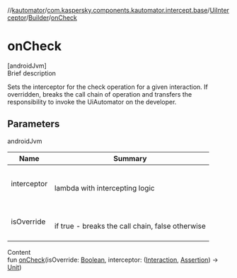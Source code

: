 //[kautomator](../../../index.md)/[com.kaspersky.components.kautomator.intercept.base](../../index.md)/[UiInterceptor](../index.md)/[Builder](index.md)/[onCheck](on-check.md)



# onCheck  
[androidJvm]  
Brief description  


Sets the interceptor for the check operation for a given interaction. If overridden, breaks the call chain of operation and transfers the responsibility to invoke the UiAutomator on the developer.



## Parameters  
  
androidJvm  
  
|  Name|  Summary| 
|---|---|
| interceptor| <br><br>lambda with intercepting logic<br><br>
| isOverride| <br><br>if true - breaks the call chain, false otherwise<br><br>
  
  
Content  
fun [onCheck](on-check.md)(isOverride: [Boolean](https://kotlinlang.org/api/latest/jvm/stdlib/kotlin/-boolean/index.html), interceptor: ([Interaction](index.md), [Assertion](index.md)) -> [Unit](https://kotlinlang.org/api/latest/jvm/stdlib/kotlin/-unit/index.html))  



